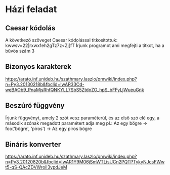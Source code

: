 # Házi feladat

## Caesar kódolás
A következő szöveget Caesar kódolással titkosítottuk: kwwsv=22|rxwx1eh2gTz7z<Zj[fT
Írjunk programot ami megfejti a titkot, ha a bűvös szám 3

## Bizonyos karakterek
https://arato.inf.unideb.hu/szathmary.laszlo/pmwiki/index.php?n=Py3.20130218b&fbclid=IwAR33Cd-weBAOb9_PnaMjsRhfQNKYLL7SbS5ZtdoZO_hpS_bFFyLjWueuGnk

## Beszúró függvény
Írjunk függvényt, amely 2 szót vesz paraméterül, és az első szó elé egy, a második szónak megadott paramétert adja meg
pl.: Az egy bögre -> foo('bögre', 'piros') -> Az egy piros bögre

## Bináris konverter
https://arato.inf.unideb.hu/szathmary.laszlo/pmwiki/index.php?n=Py3.20120820b&fbclid=IwAR1Y9M06jSmWTLisUCn2PQTPTykyNJcsFWwt5-qS-QAcZDVWroiI3ypdJeM